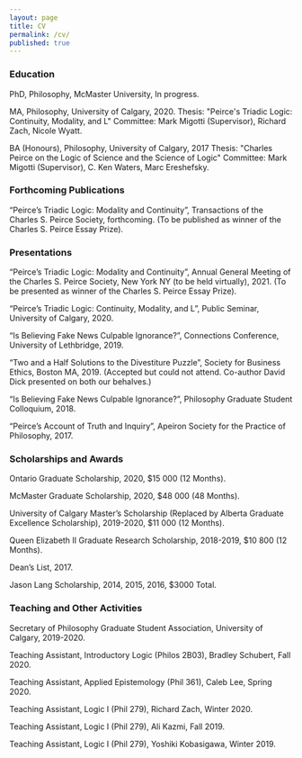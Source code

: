 ```yaml
---
layout: page
title: CV
permalink: /cv/
published: true
---
```

### Education

PhD, Philosophy, McMaster University, In progress.

MA, Philosophy, University of Calgary, 2020.
Thesis: "Peirce's Triadic Logic: Continuity, Modality, and L"
Committee: Mark Migotti (Supervisor), Richard Zach, Nicole Wyatt.

BA (Honours), Philosophy, University of Calgary, 2017
Thesis: "Charles Peirce on the Logic of Science and the Science of Logic"
Committee: Mark Migotti (Supervisor), C. Ken Waters, Marc Ereshefsky.

### Forthcoming Publications

“Peirce’s Triadic Logic: Modality and Continuity”, Transactions of the Charles S. Peirce
Society, forthcoming. (To be published as winner of the Charles S. Peirce Essay Prize).

### Presentations

“Peirce’s Triadic Logic: Modality and Continuity”, Annual General Meeting of the Charles
S. Peirce Society, New York NY (to be held virtually), 2021. (To be presented as winner of the
Charles S. Peirce Essay Prize).

“Peirce’s Triadic Logic: Continuity, Modality, and L”, Public Seminar, University of Calgary,
2020.

“Is Believing Fake News Culpable Ignorance?”, Connections Conference, University of
Lethbridge, 2019.

“Two and a Half Solutions to the Divestiture Puzzle”, Society for Business Ethics, Boston
MA, 2019. (Accepted but could not attend. Co-author David Dick presented on both our
behalves.)

“Is Believing Fake News Culpable Ignorance?”, Philosophy Graduate Student Colloquium,
2018.

“Peirce’s Account of Truth and Inquiry”, Apeiron Society for the Practice of Philosophy, 2017.

### Scholarships and Awards

Ontario Graduate Scholarship, 2020, $15 000 (12 Months).

McMaster Graduate Scholarship, 2020, $48 000 (48 Months).

University of Calgary Master’s Scholarship (Replaced by Alberta Graduate Excellence Scholarship), 2019-2020, $11 000 (12 Months).

Queen Elizabeth II Graduate Research Scholarship, 2018-2019, $10 800 (12 Months).

Dean’s List, 2017.

Jason Lang Scholarship, 2014, 2015, 2016, $3000 Total.

### Teaching and Other Activities

Secretary of Philosophy Graduate Student Association, University of Calgary, 2019-2020.

Teaching Assistant, Introductory Logic (Philos 2B03), Bradley Schubert, Fall 2020.

Teaching Assistant, Applied Epistemology (Phil 361), Caleb Lee, Spring 2020.

Teaching Assistant, Logic I (Phil 279), Richard Zach, Winter 2020.

Teaching Assistant, Logic I (Phil 279), Ali Kazmi, Fall 2019.

Teaching Assistant, Logic I (Phil 279), Yoshiki Kobasigawa, Winter 2019.
